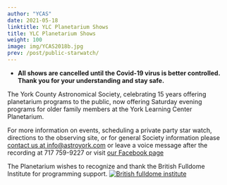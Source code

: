 ```yaml
---
author: "YCAS"
date: 2021-05-18
linktitle: YLC Planetarium Shows
title: YLC Planetarium Shows
weight: 100
image: img/YCAS2018b.jpg
prev: /post/public-starwatch/
---
```

* **All shows are cancelled until the Covid-19 virus is better controlled. Thank you for your understanding and stay safe.**

The York County Astronomical Society, celebrating 15 years offering planetarium programs to the public, now offering Saturday evening programs for older family members at the York Learning Center Planetarium. 


For more information on events, scheduling a private party star watch, directions to the observing site, or for general Society information please [contact us at info@astroyork.com](info@astroyork.com) or leave a voice message after the recording at 717 759-9227 or visit [our Facebook page](https://www.facebook.com/astroyork)

The Planetarium wishes to recognize and thank the British Fulldome Institute for programming support.
<a href="https://www.facebook.com/BritishFulldomeInstitute/" target="_blank"><img src="../../img/BFI.png"  title="British fulldome institute"/></a>
